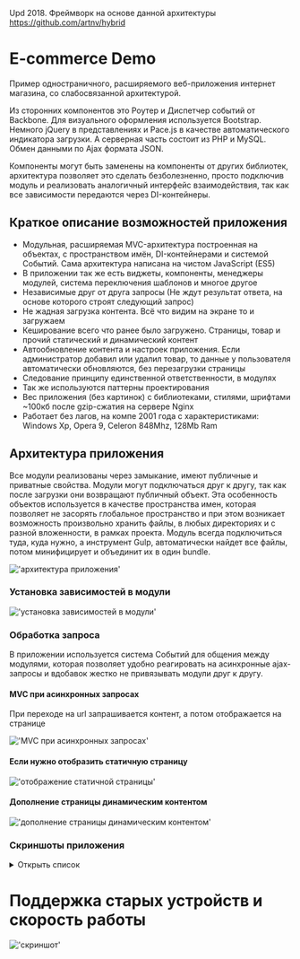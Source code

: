 Upd 2018. Фреймворк на основе данной архитектуры https://github.com/artnv/hybrid

# E-commerce Demo
Пример одностраничного, расширяемого веб-приложения интернет магазина, со слабосвязанной архитектурой.

Из сторонних компонентов это Роутер и Диспетчер событий от Backbone. Для визуального оформления используется Bootstrap. Немного jQuery в представлениях и Pace.js в качестве автоматического индикатора загрузки.
А серверная часть состоит из PHP и MySQL. Обмен данными по Ajax формата JSON.

Компоненты могут быть заменены на компоненты от других библиотек, архитектура позволяет это сделать безболезненно, просто подключив модуль и реализовать аналогичный интерфейс взаимодействия, так как все зависимости передаются через DI-контейнеры.

## Краткое описание возможностей приложения
- Модульная, расширяемая MVC-архитектура построенная на объектах, с пространством имён, DI-контейнерами и системой Событий. Сама архитектура написана на чистом JavaScript (ES5)
- В приложении так же есть виджеты, компоненты, менеджеры модулей, система переключения шаблонов и многое другое
- Независимые друг от друга запросы (Не ждут результат ответа, на основе которого строят следующий запрос)
- Не жадная загрузка контента. Всё что видим на экране то и загружаем
- Кеширование всего что ранее было загружено. Страницы, товар и прочий статический и динамический контент
- Автообновление контента и настроек приложения. Если администратор добавил или удалил товар, то данные у пользователя автоматически обновляются, без перезагрузки страницы
- Следование принципу единственной ответственности, в модулях
- Так же используются паттерны проектирования
- Вес приложения (без картинок) с библиотеками, стилями, шрифтами ~100кб после gzip-сжатия на сервере Nginx
- Работает без лагов, на компе 2001 года с характеристиками: Windows Xp, Opera 9, Celeron 848Mhz, 128Mb Ram

## Архитектура приложения
Все модули реализованы через замыкание, имеют публичные и приватные свойства. Модули могут подключаться друг к другу, так как после загрузки они возвращают публичный объект. Эта особенность объектов используется в качестве пространства имен, которая позволяет не засорять глобальное пространство и при этом возникает возможность произвольно хранить файлы, в любых директориях и с разной вложенности, в рамках проекта.
Модуль всегда подключиться туда, куда нужно, а инструмент Gulp, автоматически найдет все файлы, потом минифицирует и объединит их в один bundle.

!['архитектура приложения'](/screenshots/app_architecture.png?raw=true)

### Установка зависимостей в модули
!['установка зависимостей в модули'](/screenshots/app_add_dependencies.png?raw=true)

### Обработка запроса
В приложении используется система Событий для общения между модулями, которая позволяет удобно реагировать на асинхронные ajax-запросы и вдобавок жестко не привязывать модули друг к другу.

#### MVC при асинхронных запросах
При переходе на url запрашивается контент, а потом отображается на странице

!['MVC при асинхронных запросах'](/screenshots/app_events_mvc.png?raw=true)

#### Если нужно отобразить статичную страницу

!['отображение статичной страницы'](/screenshots/app_static_page.png?raw=true)

#### Дополнение страницы динамическим контентом

!['дополнение страницы динамическим контентом'](/screenshots/app_view_get_data.png?raw=true)

### Скриншоты приложения
<details><summary>Открыть список</summary>
<p>
  
![](/screenshots/5.jpg?raw=true)

![](/screenshots/4.jpg?raw=true)

![](/screenshots/3.jpg?raw=true)

![](/screenshots/2.jpg?raw=true)

![](/screenshots/1.jpg?raw=true)

![](/screenshots/xp1.JPG?raw=true)

![](/screenshots/xp2.JPG?raw=true)

![](/screenshots/xp3.JPG?raw=true)

![](/screenshots/xp4.JPG?raw=true)

</p>
</details>

# Поддержка старых устройств и скорость работы
!['скриншот'](screenshots/xp2.JPG?raw=true)
